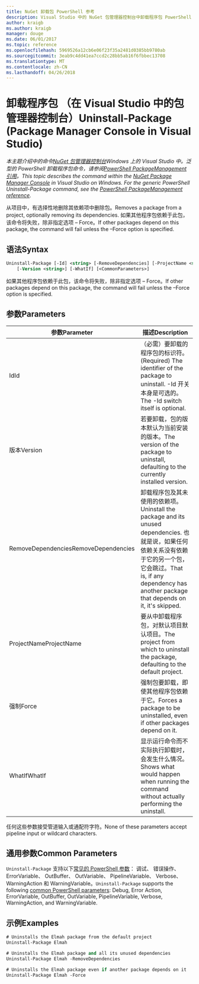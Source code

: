 ```yaml
---
title: NuGet 卸载包 PowerShell 参考
description: Visual Studio 中的 NuGet 包管理器控制台中卸载程序包 PowerShell 命令参考。
author: kraigb
ms.author: kraigb
manager: douge
ms.date: 06/01/2017
ms.topic: reference
ms.openlocfilehash: 5969526a12cb6e06f23f35a2481d0385bb9780ab
ms.sourcegitcommit: 3eab9c4dd41ea7ccd2c28bb5ab16f6fbbec13708
ms.translationtype: MT
ms.contentlocale: zh-CN
ms.lasthandoff: 04/26/2018
---
```

# <a name="uninstall-package-package-manager-console-in-visual-studio"></a><span data-ttu-id="b8de3-103">卸载程序包 （在 Visual Studio 中的包管理器控制台）</span><span class="sxs-lookup"><span data-stu-id="b8de3-103">Uninstall-Package (Package Manager Console in Visual Studio)</span></span>

<span data-ttu-id="b8de3-104">*本主题介绍中的命令[NuGet 包管理器控制台](package-manager-console.md)Windows 上的 Visual Studio 中。泛型的 PowerShell 卸载程序包命令，请参阅[PowerShell PackageManagement 引用](/powershell/module/packagemanagement/?view=powershell-6)。*</span><span class="sxs-lookup"><span data-stu-id="b8de3-104">*This topic describes the command within the [NuGet Package Manager Console](package-manager-console.md) in Visual Studio on Windows. For the generic PowerShell Uninstall-Package command, see the [PowerShell PackageManagement reference](/powershell/module/packagemanagement/?view=powershell-6).*</span></span>

<span data-ttu-id="b8de3-105">从项目中，有选择性地删除其依赖项中删除包。</span><span class="sxs-lookup"><span data-stu-id="b8de3-105">Removes a package from a project, optionally removing its dependencies.</span></span> <span data-ttu-id="b8de3-106">如果其他程序包依赖于此包，该命令将失败，除非指定选项 – Force。</span><span class="sxs-lookup"><span data-stu-id="b8de3-106">If other packages depend on this package, the command will fail unless the –Force option is specified.</span></span>

## <a name="syntax"></a><span data-ttu-id="b8de3-107">语法</span><span class="sxs-lookup"><span data-stu-id="b8de3-107">Syntax</span></span>

```ps
Uninstall-Package [-Id] <string> [-RemoveDependencies] [-ProjectName <string>] [-Force]
    [-Version <string>] [-WhatIf] [<CommonParameters>]
```

<span data-ttu-id="b8de3-108">如果其他程序包依赖于此包，该命令将失败，除非指定选项 – Force。</span><span class="sxs-lookup"><span data-stu-id="b8de3-108">If other packages depend on this package, the command will fail unless the –Force option is specified.</span></span>

## <a name="parameters"></a><span data-ttu-id="b8de3-109">参数</span><span class="sxs-lookup"><span data-stu-id="b8de3-109">Parameters</span></span>

| <span data-ttu-id="b8de3-110">参数</span><span class="sxs-lookup"><span data-stu-id="b8de3-110">Parameter</span></span> | <span data-ttu-id="b8de3-111">描述</span><span class="sxs-lookup"><span data-stu-id="b8de3-111">Description</span></span> |
| --- | --- |
| <span data-ttu-id="b8de3-112">Id</span><span class="sxs-lookup"><span data-stu-id="b8de3-112">Id</span></span> | <span data-ttu-id="b8de3-113">（必需）要卸载的程序包的标识符。</span><span class="sxs-lookup"><span data-stu-id="b8de3-113">(Required) The identifier of the package to uninstall.</span></span> <span data-ttu-id="b8de3-114">-Id 开关本身是可选的。</span><span class="sxs-lookup"><span data-stu-id="b8de3-114">The -Id switch itself is optional.</span></span> |
| <span data-ttu-id="b8de3-115">版本</span><span class="sxs-lookup"><span data-stu-id="b8de3-115">Version</span></span> | <span data-ttu-id="b8de3-116">若要卸载，包的版本默认为当前安装的版本。</span><span class="sxs-lookup"><span data-stu-id="b8de3-116">The version of the package to uninstall, defaulting to the currently installed version.</span></span> |
| <span data-ttu-id="b8de3-117">RemoveDependencies</span><span class="sxs-lookup"><span data-stu-id="b8de3-117">RemoveDependencies</span></span> | <span data-ttu-id="b8de3-118">卸载程序包及其未使用的依赖项。</span><span class="sxs-lookup"><span data-stu-id="b8de3-118">Uninstall the package and its unused dependencies.</span></span> <span data-ttu-id="b8de3-119">也就是说，如果任何依赖关系没有依赖于它的另一个包，它会跳过。</span><span class="sxs-lookup"><span data-stu-id="b8de3-119">That is, if any dependency has another package that depends on it, it's skipped.</span></span> |
| <span data-ttu-id="b8de3-120">ProjectName</span><span class="sxs-lookup"><span data-stu-id="b8de3-120">ProjectName</span></span> | <span data-ttu-id="b8de3-121">要从中卸载程序包，对默认项目默认项目。</span><span class="sxs-lookup"><span data-stu-id="b8de3-121">The project from which to uninstall the package, defaulting to the default project.</span></span> |
| <span data-ttu-id="b8de3-122">强制</span><span class="sxs-lookup"><span data-stu-id="b8de3-122">Force</span></span> | <span data-ttu-id="b8de3-123">强制包要卸载，即使其他程序包依赖于它。</span><span class="sxs-lookup"><span data-stu-id="b8de3-123">Forces a package to be uninstalled, even if other packages depend on it.</span></span> |
| <span data-ttu-id="b8de3-124">WhatIf</span><span class="sxs-lookup"><span data-stu-id="b8de3-124">WhatIf</span></span> | <span data-ttu-id="b8de3-125">显示运行命令而不实际执行卸载时，会发生什么情况。</span><span class="sxs-lookup"><span data-stu-id="b8de3-125">Shows what would happen when running the command without actually performing the uninstall.</span></span> |

<span data-ttu-id="b8de3-126">任何这些参数接受管道输入或通配符字符。</span><span class="sxs-lookup"><span data-stu-id="b8de3-126">None of these parameters accept pipeline input or wildcard characters.</span></span>

## <a name="common-parameters"></a><span data-ttu-id="b8de3-127">通用参数</span><span class="sxs-lookup"><span data-stu-id="b8de3-127">Common Parameters</span></span>

<span data-ttu-id="b8de3-128">`Uninstall-Package` 支持以下[常见的 PowerShell 参数](http://go.microsoft.com/fwlink/?LinkID=113216)： 调试、 错误操作、 ErrorVariable、 OutBuffer、 OutVariable、 PipelineVariable、 Verbose、 WarningAction 和 WarningVariable。</span><span class="sxs-lookup"><span data-stu-id="b8de3-128">`Uninstall-Package` supports the following [common PowerShell parameters](http://go.microsoft.com/fwlink/?LinkID=113216): Debug, Error Action, ErrorVariable, OutBuffer, OutVariable, PipelineVariable, Verbose, WarningAction, and WarningVariable.</span></span>

## <a name="examples"></a><span data-ttu-id="b8de3-129">示例</span><span class="sxs-lookup"><span data-stu-id="b8de3-129">Examples</span></span>

```ps
# Uninstalls the Elmah package from the default project
Uninstall-Package Elmah

# Uninstalls the Elmah package and all its unused dependencies
Uninstall-Package Elmah -RemoveDependencies 

# Uninstalls the Elmah package even if another package depends on it
Uninstall-Package Elmah -Force
```
